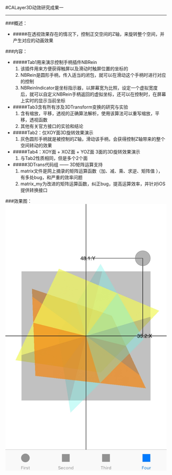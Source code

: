 #CALayer3D动效研究成果一
***
###概述：
* #####在透视效果存在的情况下，控制正交空间的Z轴，来旋转整个空间，并产生对应的动画效果

###内容：
* #####Tab1用来演示控制手柄插件NBRein
	1. 该插件用来方便获得触屏以及滑动时触屏位置的坐标的
	2. NBRein是圆形手柄，传入适当的闭包，就可以在滑动这个手柄时进行对应的控制
	3. NBReinIndicator是坐标指示器，以屏幕宽为比照，设定一个虚拟宽度后，就可以自定义NBRein手柄返回的虚拟坐标，还可以在控制时，在屏幕上实时的显示当前坐标
* #####Tab3含有所有涉及3DTransform变换的研究与实验
	1. 含有缩放，平移，透视的正确算法解析，使用该算法可以重写缩放，平移，透视函数
	2. 其他有关官方接口的实验和结论
* #####Tab2：仅XOY面3D旋转效果演示
	1. 灰色圆形手柄就是被控制的Z轴，滑动该手柄，会获得控制Z轴带来的整个空间转动的效果
* #####Tab4：XOY面 + XOZ面 + YOZ面 3面的3D旋转效果演示
	1. 与Tab2性质相同，但是多个2个面
* #####3DTrans代码组 —— 3D矩阵运算支持
	1. matrix文件是网上摘录的矩阵运算函数（加、减、乘、求逆、矩阵值 ），有多处bug，和严重的效率问题
	2. matrix_my为改进的矩阵运算函数，纠正bug，提高运算效率，并针对iOS提供转换接口
	
###效果图：
![效果图](https://github.com/Davie-Billincon/3DTrans_1/blob/master/效果图.png?raw=true)